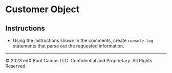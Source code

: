 # Customer Object

## Instructions

- Using the instructions shown in the comments, create `console.log` statements that parse out the requested information.

---

© 2023 edX Boot Camps LLC. Confidential and Proprietary. All Rights Reserved.
